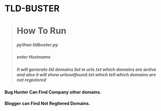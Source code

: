 # TLD-BUSTER
># How To Run
>##### python tldbuster.py
>##### enter Hostname
>##### It will generate tld domains list in urls.txt which domains are active and also it will show urlsnotfound.txt which tell which domains are not registered
#### Bug Hunter Can Find Company other domains.
#### Blogger can Find Not Regitered Domains.
